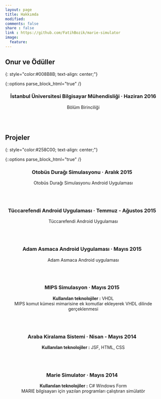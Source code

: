 ```yaml
---
layout: page
title: Hakkımda
modified:
comments: false
share : false
link : https://github.com/FatihBozik/marie-simulator
image:
  feature:
---
```


## Onur ve Ödüller
{: style="color:#008B8B; text-align: center;"}

{::options parse_block_html="true" /}
<div style="text-align:center;">

### İstanbul Üniversitesi Bilgisayar Mühendisliği &middot; Haziran 2016
Bölüm Birinciliği
</div>
<br/><br/>

## Projeler
{: style="color:#258C00; text-align: center;"}

{::options parse_block_html="true" /}
<div style="text-align:center;">


### Otobüs Durağı Simulasyonu &middot; Aralık 2015 &nbsp;<a href="https://github.com/FatihBozik/bus-stop-simulation" target="_blank" title="{{ post.title }}"><i class="fa fa-link"></i></a>
Otobüs Durağı Simulasyonu Android Uygulaması

<br/><br/>

### Tüccarefendi Android Uygulaması &middot; Temmuz - Ağustos 2015 &nbsp;<a href="https://play.google.com/store/apps/details?id=com.tuccarefendi.tccar.mobil" target="_blank" title="{{ post.title }}"><i class="fa fa-link"></i></a>
Tüccarefendi Android Uygulaması

<br/><br/>

### Adam Asmaca Android Uygulaması &middot; Mayıs 2015 &nbsp;<a href="https://play.google.com/store/apps/details?id=com.adamasmaca" target="_blank" title="{{ post.title }}"><i class="fa fa-link"></i></a>
Adam Asmaca Android uygulaması

<br/><br/>

### MIPS Simulasyon &middot; Mayıs 2015  &nbsp;<a href="https://github.com/FatihBozik/mips-simulation" target="_blank" title="{{ post.title }}"><i class="fa fa-link"></i></a>
**Kullanılan teknolojiler :** VHDL<br/>
MIPS komut kümesi mimarisine ek komutlar ekleyerek VHDL dilinde gerçeklenmesi 

<br/><br/>

### Araba Kiralama Sistemi &middot; Nisan - Mayıs 2014  &nbsp;<a href="https://github.com/FatihBozik/car-rental-system" target="_blank" title="{{ post.title }}"><i class="fa fa-link"></i></a>
**Kullanılan teknolojiler :** JSF, HTML, CSS

<br/><br/>

### Marie Simulator &middot; Mayıs 2014 &nbsp;<a href="https://github.com/FatihBozik/marie-simulator" target="_blank" title="{{ post.title }}"><i class="fa fa-link"></i></a>
**Kullanılan teknolojiler :** C# Windows Form<br/>
MARIE bilgisayarı için yazılan programları çalıştıran simülatör
</div>
